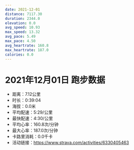 ```yaml
---
date: 2021-12-01
distance: 7117.30
duration: 2344.0
elevation: 0.0
avg_speed: 10.93
max_speed: 13.32
avg_pace: 5.49
max_pace: 4.50
avg_heartrate: 160.8
max_heartrate: 187.0
calories: 0.0
---
```


# 2021年12月01日 跑步数据

- 距离：7.12公里
- 时长：0:39:04
- 海拔：0.0米
- 平均配速：5:29/公里
- 最快配速：4:30/公里
- 平均心率：160.8次/分钟
- 最大心率：187.0次/分钟
- 卡路里消耗：0.0千卡
- 活动链接：https://www.strava.com/activities/6330405463
